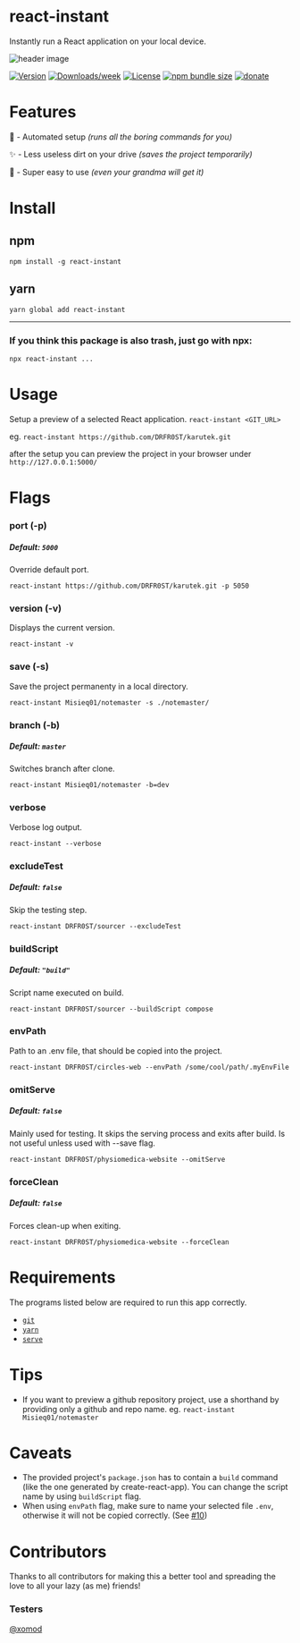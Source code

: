 react-instant
=============
 Instantly run a React application on your local device.

![header image](https://i.imgur.com/44sW5W4.png)

[![Version](https://img.shields.io/npm/v/react-instant.svg?style=for-the-badge)](https://npmjs.org/package/react-instant)
[![Downloads/week](https://img.shields.io/npm/dw/react-instant.svg?style=for-the-badge)](https://npmjs.org/package/react-instant)
[![License](https://img.shields.io/npm/l/react-instant.svg?style=for-the-badge)](https://github.com/DRFR0ST/react-instant/blob/master/package.json)
[![npm bundle size](https://img.shields.io/bundlephobia/minzip/react-instant?style=for-the-badge)](https://npmjs.org/package/react-instant)
[![donate](https://img.shields.io/badge/paypal-donate-ff69b4?style=for-the-badge&logo=paypal)](https://www.paypal.com/paypalme/drfrost420/4,20)

<!-- toc -->
# Features
🤖 - Automated setup *(runs all the boring commands for you)*

✨ - Less useless dirt on your drive *(saves the project temporarily)*

👶 - Super easy to use *(even your grandma will get it)*

# Install
## npm
```npm install -g react-instant```
## yarn
```yarn global add react-instant```

---

### If you think this package is also trash, just go with npx:
`npx react-instant ...`

# Usage
Setup a preview of a selected React application.
```react-instant <GIT_URL>```

eg.
`react-instant https://github.com/DRFR0ST/karutek.git`

after the setup you can preview the project in your browser under `http://127.0.0.1:5000/`
<!-- usage -->
# Flags
### port (-p)
##### Default: `5000`
Override default port.

```react-instant https://github.com/DRFR0ST/karutek.git -p 5050```

### version (-v)
Displays the current version.

```react-instant -v```

### save (-s)
Save the project permanenty in a local directory.

```react-instant Misieq01/notemaster -s ./notemaster/```

### branch (-b)
##### Default: `master`
Switches branch after clone.

```react-instant Misieq01/notemaster -b=dev```

### verbose
Verbose log output.

```react-instant --verbose```

### excludeTest 
##### Default: `false`
Skip the testing step.

```react-instant DRFR0ST/sourcer --excludeTest```

### buildScript 
##### Default: `"build"`
Script name executed on build.

```react-instant DRFR0ST/sourcer --buildScript compose```

### envPath
Path to an .env file, that should be copied into the project.

```react-instant DRFR0ST/circles-web --envPath /some/cool/path/.myEnvFile```

### omitServe
##### Default: `false`
Mainly used for testing. It skips the serving process and exits after build.
Is not useful unless used with --save flag.

```react-instant DRFR0ST/physiomedica-website --omitServe```

### forceClean
##### Default: `false`
Forces clean-up when exiting.

```react-instant DRFR0ST/physiomedica-website --forceClean```

# Requirements
The programs listed below are required to run this app correctly.

- [`git`](https://git-scm.com)
- [`yarn`](https://yarnpkg.com/lang/en/)
- [`serve`](https://www.npmjs.com/package/serve)

# Tips
- If you want to preview a github repository project, use a shorthand by providing only a github and repo name. eg. `react-instant Misieq01/notemaster`

# Caveats
- The provided project's `package.json` has to contain a `build` command (like the one generated by create-react-app). You can change the script name by using `buildScript` flag.
- When using `envPath` flag, make sure to name your selected file `.env`, otherwise it will not be copied correctly. (See [#10](https://github.com/DRFR0ST/react-instant/issues/10))

# Contributors
Thanks to all contributors for making this a better tool and spreading the love to all your lazy (as me) friends!

### Testers
[@xomod](https://github.com/xomod)
